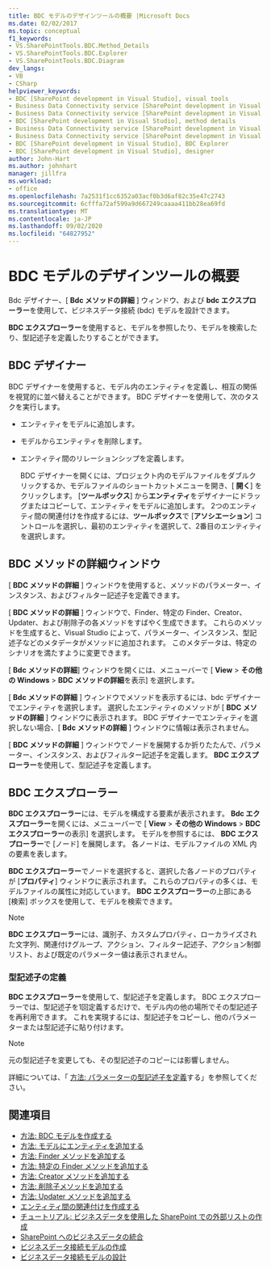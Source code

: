 ```yaml
---
title: BDC モデルのデザインツールの概要 |Microsoft Docs
ms.date: 02/02/2017
ms.topic: conceptual
f1_keywords:
- VS.SharePointTools.BDC.Method_Details
- VS.SharePointTools.BDC.Explorer
- VS.SharePointTools.BDC.Diagram
dev_langs:
- VB
- CSharp
helpviewer_keywords:
- BDC [SharePoint development in Visual Studio], visual tools
- Business Data Connectivity service [SharePoint development in Visual Studio], visual tools
- Business Data Connectivity service [SharePoint development in Visual Studio], BDC Explorer
- BDC [SharePoint development in Visual Studio], method details
- Business Data Connectivity service [SharePoint development in Visual Studio], designer
- Business Data Connectivity service [SharePoint development in Visual Studio], method details
- BDC [SharePoint development in Visual Studio], BDC Explorer
- BDC [SharePoint development in Visual Studio], designer
author: John-Hart
ms.author: johnhart
manager: jillfra
ms.workload:
- office
ms.openlocfilehash: 7a2531f1cc6352a03acf0b3d6af82c35e47c2743
ms.sourcegitcommit: 6cfffa72af599a9d667249caaaa411bb28ea69fd
ms.translationtype: MT
ms.contentlocale: ja-JP
ms.lasthandoff: 09/02/2020
ms.locfileid: "64827952"
---
```

# <a name="bdc-model-design-tools-overview"></a>BDC モデルのデザインツールの概要
  Bdc デザイナー、[ **Bdc メソッドの詳細** ] ウィンドウ、および **bdc エクスプローラー**を使用して、ビジネスデータ接続 (bdc) モデルを設計できます。

 **BDC エクスプローラー**を使用すると、モデルを参照したり、モデルを検索したり、型記述子を定義したりすることができます。

## <a name="bdc-designer"></a>BDC デザイナー
 BDC デザイナーを使用すると、モデル内のエンティティを定義し、相互の関係を視覚的に並べ替えることができます。 BDC デザイナーを使用して、次のタスクを実行します。

- エンティティをモデルに追加します。

- モデルからエンティティを削除します。

- エンティティ間のリレーションシップを定義します。

  BDC デザイナーを開くには、プロジェクト内のモデルファイルをダブルクリックするか、モデルファイルのショートカットメニューを開き、[ **開く**] をクリックします。 [**ツールボックス**] から**エンティティ**をデザイナーにドラッグまたはコピーして、エンティティをモデルに追加します。 2つのエンティティ間の関連付けを作成するには、**ツールボックス**で [**アソシエーション**] コントロールを選択し、最初のエンティティを選択して、2番目のエンティティを選択します。

## <a name="bdc-method-details-window"></a>BDC メソッドの詳細ウィンドウ
 [ **BDC メソッドの詳細** ] ウィンドウを使用すると、メソッドのパラメーター、インスタンス、およびフィルター記述子を定義できます。

 [ **BDC メソッドの詳細** ] ウィンドウで、Finder、特定の Finder、Creator、Updater、および削除子の各メソッドをすばやく生成できます。 これらのメソッドを生成すると、Visual Studio によって、パラメーター、インスタンス、型記述子などのメタデータがメソッドに追加されます。 このメタデータは、特定のシナリオを満たすように変更できます。

 [ **Bdc メソッドの詳細**] ウィンドウを開くには、メニューバーで [ **View**  >  **その他の Windows**  >  **BDC メソッドの詳細**を表示] を選択します。

 [ **Bdc メソッドの詳細** ] ウィンドウでメソッドを表示するには、bdc デザイナーでエンティティを選択します。 選択したエンティティのメソッドが [ **BDC メソッドの詳細** ] ウィンドウに表示されます。 BDC デザイナーでエンティティを選択しない場合、[ **Bdc メソッドの詳細** ] ウィンドウに情報は表示されません。

 [ **BDC メソッドの詳細** ] ウィンドウでノードを展開するか折りたたんで、パラメーター、インスタンス、およびフィルター記述子を定義します。 **BDC エクスプローラー**を使用して、型記述子を定義します。

## <a name="bdc-explorer"></a>BDC エクスプローラー
 **BDC エクスプローラー**には、モデルを構成する要素が表示されます。 **Bdc エクスプローラー**を開くには、メニューバーで [ **View**  >  **その他の Windows**  >  **BDC エクスプローラー**の表示] を選択します。 モデルを参照するには、 **BDC エクスプローラー**で [ノード] を展開します。 各ノードは、モデルファイルの XML 内の要素を表します。

 **BDC エクスプローラー**でノードを選択すると、選択した各ノードのプロパティが [**プロパティ**] ウィンドウに表示されます。 これらのプロパティの多くは、モデルファイルの属性に対応しています。 **BDC エクスプローラー**の上部にある [検索] ボックスを使用して、モデルを検索できます。

> [!NOTE]
> **BDC エクスプローラー**には、識別子、カスタムプロパティ、ローカライズされた文字列、関連付けグループ、アクション、フィルター記述子、アクション制御リスト、および既定のパラメーター値は表示されません。

### <a name="define-type-descriptors"></a>型記述子の定義
 **BDC エクスプローラー**を使用して、型記述子を定義します。 BDC エクスプローラーでは、型記述子を1回定義するだけで、モデル内の他の場所でその型記述子を再利用できます。 これを実現するには、型記述子をコピーし、他のパラメーターまたは型記述子に貼り付けます。

> [!NOTE]
> 元の型記述子を変更しても、その型記述子のコピーには影響しません。

 詳細については、「 [方法: パラメーターの型記述子を定義](../sharepoint/how-to-define-the-type-descriptor-of-a-parameter.md)する」を参照してください。

## <a name="see-also"></a>関連項目
- [方法: BDC モデルを作成する](../sharepoint/how-to-create-a-bdc-model.md)
- [方法: モデルにエンティティを追加する](../sharepoint/how-to-add-an-entity-to-a-model.md)
- [方法: Finder メソッドを追加する](../sharepoint/how-to-add-a-finder-method.md)
- [方法: 特定の Finder メソッドを追加する](../sharepoint/how-to-add-a-specific-finder-method.md)
- [方法: Creator メソッドを追加する](../sharepoint/how-to-add-a-creator-method.md)
- [方法: 削除子メソッドを追加する](../sharepoint/how-to-add-a-deleter-method.md)
- [方法: Updater メソッドを追加する](../sharepoint/how-to-add-an-updater-method.md)
- [エンティティ間の関連付けを作成する](../sharepoint/creating-an-association-between-entities.md)
- [チュートリアル: ビジネスデータを使用した SharePoint での外部リストの作成](../sharepoint/walkthrough-creating-an-external-list-in-sharepoint-by-using-business-data.md)
- [SharePoint へのビジネスデータの統合](../sharepoint/integrating-business-data-into-sharepoint.md)
- [ビジネスデータ接続モデルの作成](../sharepoint/creating-a-business-data-connectivity-model.md)
- [ビジネスデータ接続モデルの設計](../sharepoint/designing-a-business-data-connectivity-model.md)
